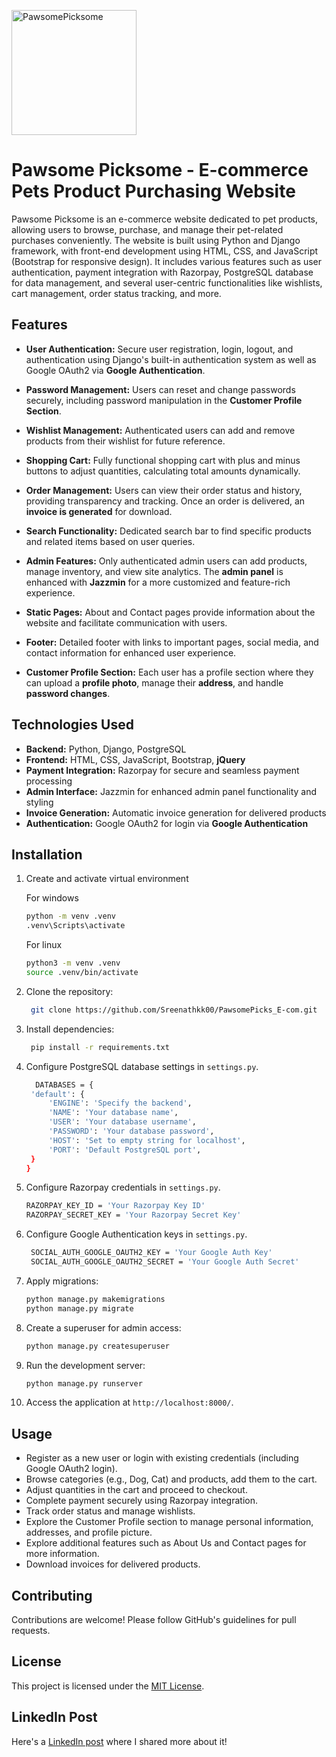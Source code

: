 <img src="https://github.com/user-attachments/assets/37c7bad1-d80d-4286-85fc-9d8418cd644a" alt="PawsomePicksome" width="200" height="200"> </br>

# Pawsome Picksome - E-commerce Pets Product Purchasing Website 

Pawsome Picksome is an e-commerce website dedicated to pet products, allowing users to browse, purchase, and manage their pet-related purchases conveniently. The website is built using Python and Django framework, with front-end development using HTML, CSS, and JavaScript (Bootstrap for responsive design). It includes various features such as user authentication, payment integration with Razorpay, PostgreSQL database for data management, and several user-centric functionalities like wishlists, cart management, order status tracking, and more.

## Features

- **User Authentication:** Secure user registration, login, logout, and authentication using Django's built-in authentication system as well as Google OAuth2 via **Google Authentication**.
  
- **Password Management:** Users can reset and change passwords securely, including password manipulation in the **Customer Profile Section**.

- **Wishlist Management:** Authenticated users can add and remove products from their wishlist for future reference.

- **Shopping Cart:** Fully functional shopping cart with plus and minus buttons to adjust quantities, calculating total amounts dynamically.

- **Order Management:** Users can view their order status and history, providing transparency and tracking. Once an order is delivered, an **invoice is generated** for download.

- **Search Functionality:** Dedicated search bar to find specific products and related items based on user queries.

- **Admin Features:** Only authenticated admin users can add products, manage inventory, and view site analytics. The **admin panel** is enhanced with **Jazzmin** for a more customized and feature-rich experience.

- **Static Pages:** About and Contact pages provide information about the website and facilitate communication with users.

- **Footer:** Detailed footer with links to important pages, social media, and contact information for enhanced user experience.

- **Customer Profile Section:** Each user has a profile section where they can upload a **profile photo**, manage their **address**, and handle **password changes**.

## Technologies Used

- **Backend:** Python, Django, PostgreSQL
- **Frontend:** HTML, CSS, JavaScript, Bootstrap, **jQuery**
- **Payment Integration:** Razorpay for secure and seamless payment processing
- **Admin Interface:** Jazzmin for enhanced admin panel functionality and styling
- **Invoice Generation:** Automatic invoice generation for delivered products
- **Authentication:** Google OAuth2 for login via **Google Authentication**


## Installation

1. Create and activate virtual environment

   For windows
   ```cmd
   python -m venv .venv
   .venv\Scripts\activate
   ```

   For linux
   ```bash
   python3 -m venv .venv
   source .venv/bin/activate
   ```

2. Clone the repository:
   ```bash
    git clone https://github.com/Sreenathkk00/PawsomePicks_E-com.git
3. Install dependencies:
   ```bash
    pip install -r requirements.txt
4. Configure PostgreSQL database settings in `settings.py`.
   ```bash
     DATABASES = {
    'default': {
        'ENGINE': 'Specify the backend',
        'NAME': 'Your database name',
        'USER': 'Your database username',
        'PASSWORD': 'Your database password',
        'HOST': 'Set to empty string for localhost',
        'PORT': 'Default PostgreSQL port',
    }
   }
5. Configure Razorpay credentials in `settings.py`.
   ```bash
   RAZORPAY_KEY_ID = 'Your Razorpay Key ID'
   RAZORPAY_SECRET_KEY = 'Your Razorpay Secret Key'
6. Configure Google Authentication keys in `settings.py`.
   ```bash
    SOCIAL_AUTH_GOOGLE_OAUTH2_KEY = 'Your Google Auth Key'
    SOCIAL_AUTH_GOOGLE_OAUTH2_SECRET = 'Your Google Auth Secret'
7. Apply migrations:
   ```bash
   python manage.py makemigrations
   python manage.py migrate
8. Create a superuser for admin access:
   ```bash
   python manage.py createsuperuser
9. Run the development server:
    ```bash
   python manage.py runserver
10. Access the application at `http://localhost:8000/`.

## Usage

- Register as a new user or login with existing credentials (including Google OAuth2 login).
- Browse categories (e.g., Dog, Cat) and products, add them to the cart.
- Adjust quantities in the cart and proceed to checkout.
- Complete payment securely using Razorpay integration.
- Track order status and manage wishlists.
- Explore the Customer Profile section to manage personal information, addresses, and profile picture.
- Explore additional features such as About Us and Contact pages for more information.
- Download invoices for delivered products.

## Contributing

Contributions are welcome! Please follow GitHub's guidelines for pull requests.

## License

This project is licensed under the [MIT License](LICENSE).

## LinkedIn Post

Here's a [LinkedIn post](https://www.linkedin.com/posts/sreenath-k-k-661840247_python-django-ecommerce-activity-7246390843492720640-oxmc?utm_source=share&utm_medium=member_desktop) where I shared more about it!